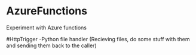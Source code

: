 # AzureFunctions
Experiment with Azure functions


#HttpTrigger
-Python file handler (Recieving files, do some stuff with them and sending them back to the caller) 

